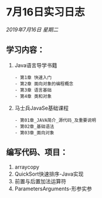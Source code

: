 # 7月16日实习日志  
*2019年7月16日 星期二*  
## 学习内容：  

1. Java语言导学书籍 
	~~~ 
	- 第1章 快速入门  
	- 第2章 面向对象的编程概念  
	- 第3章 语言基础
	- 第4章 类和对象
	~~~  
  
2. 马士兵JavaSe基础课程  
	~~~
	- 第01章_JAVA简介_源代码_及重要说明  
	- 第02章_基础语法  
	- 第03章_面向对象
	~~~  


## 编写代码、项目：  
1. arraycopy  
2. QuickSort快速排序-Java实现  
3. 前置与后置加法运算符
4. ParametersArguments-形参实参  
